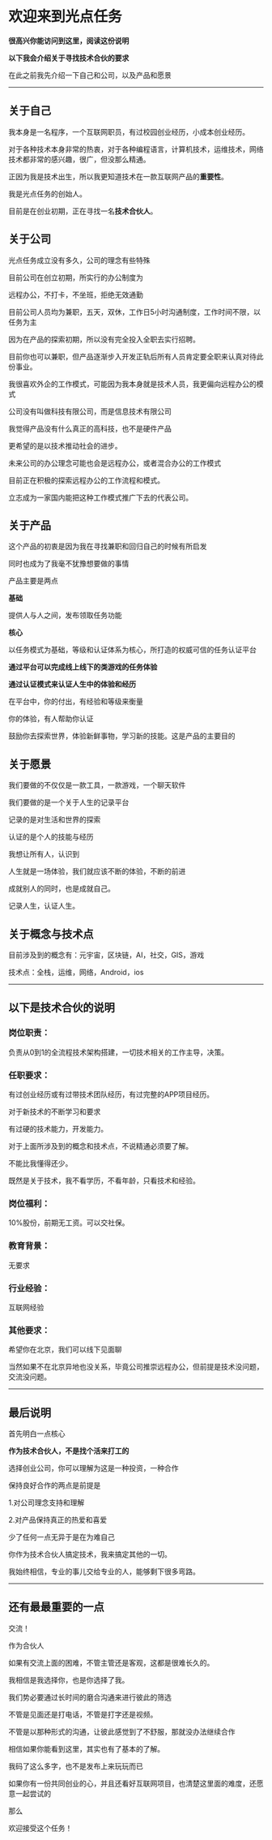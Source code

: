 # 欢迎来到光点任务

**很高兴你能访问到这里，阅读这份说明**

**以下我会介绍关于寻找技术合伙的要求**

在此之前我先介绍一下自己和公司，以及产品和愿景

------

## 关于自己

我本身是一名程序，一个互联网职员，有过校园创业经历，小成本创业经历。

对于各种技术本身非常的热衷，对于各种编程语言，计算机技术，运维技术，网络技术都非常的感兴趣，很广，但没那么精通。

正因为我是技术出生，所以我更知道技术在一款互联网产品的**重要性**。

我是光点任务的创始人。

目前是在创业初期，正在寻找一名**技术合伙人**。

## 关于公司

光点任务成立没有多久，公司的理念有些特殊

目前公司在创立初期，所实行的办公制度为

远程办公，不打卡，不坐班，拒绝无效通勤

目前公司人员均为兼职，五天，双休，工作日5小时沟通制度，工作时间不限，以任务为主

因为在产品的探索初期，所以没有完全投入全职去实行招聘。

目前你也可以兼职，但产品逐渐步入开发正轨后所有人员肯定要全职来认真对待此份事业。

我很喜欢外企的工作模式，可能因为我本身就是技术人员，我更偏向远程办公的模式

公司没有叫做科技有限公司，而是信息技术有限公司

我觉得产品没有什么真正的高科技，也不是硬件产品

更希望的是以技术推动社会的进步。

未来公司的办公理念可能也会是远程办公，或者混合办公的工作模式

目前正在积极的探索远程办公的工作流程和模式。

立志成为一家国内能把这种工作模式推广下去的代表公司。

## 关于产品

这个产品的初衷是因为我在寻找兼职和回归自己的时候有所启发

同时也成为了我毫不犹豫想要做的事情

产品主要是两点

**基础**

提供人与人之间，发布领取任务功能

**核心**

以任务模式为基础，等级和认证体系为核心，所打造的权威可信的任务认证平台

**通过平台可以完成线上线下的类游戏的任务体验**

**通过认证模式来认证人生中的体验和经历**

在平台中，你的付出，有经验和等级来衡量

你的体验，有人帮助你认证

鼓励你去探索世界，体验新鲜事物，学习新的技能。这是产品的主要目的

## 关于愿景

我们要做的不仅仅是一款工具，一款游戏，一个聊天软件

我们要做的是一个关于人生的记录平台

记录的是对生活和世界的探索

认证的是个人的技能与经历

我想让所有人，认识到

人生就是一场体验，我们就应该不断的体验，不断的前进

成就别人的同时，也是成就自己。

记录人生，认证人生。

## 关于概念与技术点

目前涉及到的概念有：元宇宙，区块链，AI，社交，GIS，游戏

技术点：全栈，运维，网络，Android，ios

------

## 以下是技术合伙的说明

### 岗位职责：

负责从0到1的全流程技术架构搭建，一切技术相关的工作主导，决策。

### 任职要求：

有过创业经历或有过带技术团队经历，有过完整的APP项目经历。

对于新技术的不断学习和要求

有过硬的技术能力，开发能力。

对于上面所涉及到的概念和技术点，不说精通必须要了解。

不能比我懂得还少。

既然是关于技术，我不看学历，不看年龄，只看技术和经验。

### 岗位福利：

10%股份，前期无工资。可以交社保。

### 教育背景：

无要求

### 行业经验：

互联网经验

### 其他要求：

希望你在北京，我们可以线下见面聊

当然如果不在北京异地也没关系，毕竟公司推崇远程办公，但前提是技术没问题，交流没问题。

------

## 最后说明

首先明白一点核心

**作为技术合伙人，不是找个活来打工的**

选择创业公司，你可以理解为这是一种投资，一种合作

保持良好合作的两点是前提是

1.对公司理念支持和理解

2.对产品保持真正的热爱和喜爱

少了任何一点无异于是在为难自己

你作为技术合伙人搞定技术，我来搞定其他的一切。

我始终相信，专业的事儿交给专业的人，能够剩下很多弯路。

------

## 还有最最重要的一点

交流！

作为合伙人

如果有交流上面的困难，不管主管还是客观，这都是很难长久的。

我相信是我选择你，也是你选择了我。

我们势必要通过长时间的磨合沟通来进行彼此的筛选

不管是见面还是打电话，不管是打字还是视频。

不管是以那种形式的沟通，让彼此感觉到了不舒服，那就没办法继续合作

相信如果你能看到这里，其实也有了基本的了解。

我码了这么多字，也不是发布上来玩玩而已

如果你有一份共同创业的心，并且还看好互联网项目，也清楚这里面的难度，还愿意一起尝试的

那么

欢迎接受这个任务！